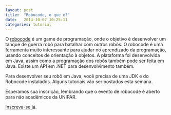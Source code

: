 ```yaml
---
layout: post
title:  "Robocode, o que é?"
date:   2014-10-07 10:25:11
categories: tutorial
---
```


O [robocode][robocode] é um game de programação, onde o objetivo é desenvolver um tanque de guerra robô para batalhar com outros robôs. O robocode é uma ferramenta
muito interessante para ajudar no aprendizado da programação, usando conceitos de orientação à objetos.
A plataforma foi desenvolvida em Java, assim como a programação dos robôs também pode ser feita em Java. Existe um API em .NET para desenvolvimento também.

Para desenvolver seu robô em Java, você precisa de uma JDK e do Robocode instalados. Alguns tutoriais vão ser postados esta semana.

Esperamos sua inscrição, lembrando que o evento de robocode é aberto para não acadêmicos da UNIPAR.

[Inscreva-se][inscreva] já.

[robocode]: http://robocode.sourceforge.net/
[inscreva]: /inscricoes
